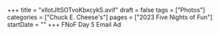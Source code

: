 +++
title = "xllotJltSOTvoKbxcykS.avif"
draft = false
tags = ["Photos"]
categories = ["Chuck E. Cheese's"]
pages = ["2023 Five Nights of Fun"]
startDate = ""
+++
FNoF Day 5 Email Ad
